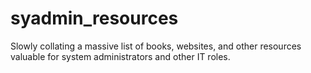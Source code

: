 # syadmin_resources
Slowly collating a massive list of books, websites, and other resources valuable for system administrators and other IT roles.
